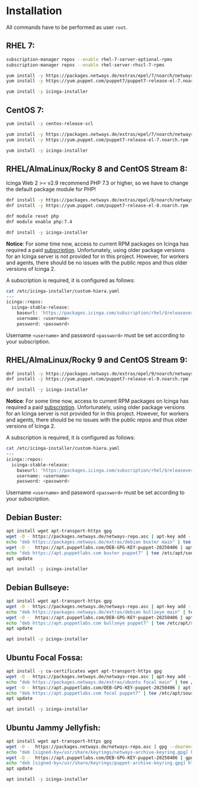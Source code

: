 # Installation

All commands have to be performed as user `root`.

## RHEL 7:

```bash
subscription-manager repos --enable rhel-7-server-optional-rpms
subscription-manager repos --enable rhel-server-rhscl-7-rpms

yum install -y https://packages.netways.de/extras/epel/7/noarch/netways-extras-release/netways-extras-release-7-1.el7.netways.noarch.rpm
yum install -y https://yum.puppet.com/puppet7/puppet7-release-el-7.noarch.rpm

yum install -y icinga-installer
```

## CentOS 7:

```bash
yum install -y centos-release-scl

yum install -y https://packages.netways.de/extras/epel/7/noarch/netways-extras-release/netways-extras-release-7-1.el7.netways.noarch.rpm
yum install -y https://yum.puppet.com/puppet7-release-el-7.noarch.rpm

yum install -y icinga-installer
```

## RHEL/AlmaLinux/Rocky 8 and CentOS Stream 8:

Icinga Web 2 >= v2.9 recommend PHP 7.3 or higher, so we have to change the default package module for PHP!

```bash
dnf install -y https://packages.netways.de/extras/epel/8/noarch/netways-extras-release/netways-extras-release-8-1.el8.netways.noarch.rpm
dnf install -y https://yum.puppet.com/puppet7-release-el-8.noarch.rpm

dnf module reset php
dnf module enable php:7.4

dnf install -y icinga-installer
```

**Notice**: For some time now, access to current RPM packages on Icinga has required a paid [subscription](https://icinga.com/subscription). Unfortunately, using older package versions for an Icinga server is not provided for in this project. However, for workers and agents, there should be no issues with the public repos and thus older versions of Icinga 2.

A subscription is required, it is configured as follows:

```bash
cat /etc/icinga-installer/custom-hiera.yaml
---
icinga::repos:
  icinga-stable-release:
    baseurl: 'https://packages.icinga.com/subscription/rhel/$releasever/release/'
    username: <username>
    password: <password>
```

Username `<username>` and password `<password>` must be set according to your subscription.


## RHEL/AlmaLinux/Rocky 9 and CentOS Stream 9:

```bash
dnf install -y https://packages.netways.de/extras/epel/9/noarch/netways-extras-release/netways-extras-release-9-1.el9.netways.noarch.rpm
dnf install -y https://yum.puppet.com/puppet7-release-el-9.noarch.rpm

dnf install -y icinga-installer
```

**Notice**: For some time now, access to current RPM packages on Icinga has required a paid [subscription](https://icinga.com/subscription). Unfortunately, using older package versions for an Icinga server is not provided for in this project. However, for workers and agents, there should be no issues with the public repos and thus older versions of Icinga 2.

A subscription is required, it is configured as follows:

```bash
cat /etc/icinga-installer/custom-hiera.yaml
---
icinga::repos:
  icinga-stable-release:
    baseurl: 'https://packages.icinga.com/subscription/rhel/$releasever/release/'
    username: <username>
    password: <password>
```

Username `<username>` and password `<password>` must be set according to your subscription.


## Debian Buster:

```bash
apt install wget apt-transport-https gpg
wget -O - https://packages.netways.de/netways-repo.asc | apt-key add -
echo "deb https://packages.netways.de/extras/debian buster main" | tee /etc/apt/sources.list.d/netways-extras-release.list
wget -O -  https://apt.puppetlabs.com/DEB-GPG-KEY-puppet-20250406 | apt-key add -
echo "deb https://apt.puppetlabs.com buster puppet7" | tee /etc/apt/sources.list.d/puppet7.list
apt update

apt install -y icinga-installer
```

## Debian Bullseye:

```bash
apt install wget apt-transport-https gpg
wget -O - https://packages.netways.de/netways-repo.asc | apt-key add -
echo "deb https://packages.netways.de/extras/debian bullseye main" | tee /etc/apt/sources.list.d/netways-extras-release.list
wget -O -  https://apt.puppetlabs.com/DEB-GPG-KEY-puppet-20250406 | apt-key add -
echo "deb https://apt.puppetlabs.com bullseye puppet7" | tee /etc/apt/sources.list.d/puppet7.list
apt update

apt install -y icinga-installer
```

## Ubuntu Focal Fossa:

```bash
apt install -y ca-certificates wget apt-transport-https gpg
wget -O - https://packages.netways.de/netways-repo.asc | apt-key add -
echo "deb https://packages.netways.de/extras/ubuntu focal main" | tee /etc/apt/sources.list.d/netways-extras-release.list
wget -O - https://apt.puppetlabs.com/DEB-GPG-KEY-puppet-20250406 | apt-key add -
echo "deb https://apt.puppetlabs.com focal puppet7" | tee /etc/apt/sources.list.d/puppet7.list
apt update

apt install -y icinga-installer
```

## Ubuntu Jammy Jellyfish:

```bash
apt install wget apt-transport-https gpg
wget -O -  https://packages.netways.de/netways-repo.asc | gpg --dearmor -o /usr/share/keyrings/netways-archive-keyring.gpg
echo "deb [signed-by=/usr/share/keyrings/netways-archive-keyring.gpg] https://packages.netways.de/extras/ubuntu jammy main" | tee /etc/apt/sources.list.d/netways-extras-release.list
wget -O -  https://apt.puppetlabs.com/DEB-GPG-KEY-puppet-20250406 | gpg --dearmor -o /usr/share/keyrings/puppet-archive-keyring.gpg
echo "deb [signed-by=/usr/share/keyrings/puppet-archive-keyring.gpg] https://apt.puppetlabs.com jammy puppet7" | tee /etc/apt/sources.list.d/puppet7.list
apt update

apt install -y icinga-installer
```
